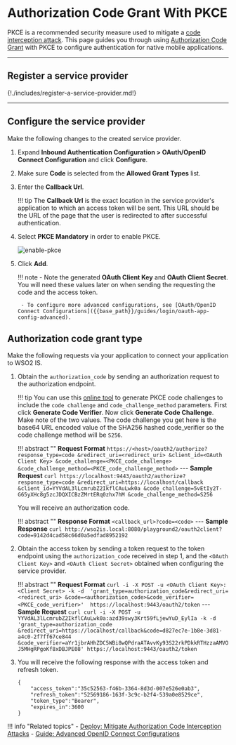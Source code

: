 # Authorization Code Grant With PKCE

PKCE is a recommended security measure used to mitigate a [code interception attack]({{base_path}}/deploy/mitigate-attacks/mitigate-authorization-code-interception-attacks/). 
This page guides you through using [Authorization Code Grant]({{base_path}}/references/concepts/authorization/authorization-code-grant/) with PKCE 
to configure authentication for native mobile applications.

----

## Register a service provider

{!./includes/register-a-service-provider.md!}

---

## Configure the service provider

Make the following changes to the created service provider.

1. Expand **Inbound Authentication Configuration > OAuth/OpenID Connect Configuration** and click **Configure**.

2. Make sure **Code** is selected from the **Allowed Grant Types** list.
        
3. Enter the **Callback Url**.

    !!! tip
        The **Callback Url** is the exact location in the service provider's application to which an access token will 
        be sent. This URL should be the URL of the page that the user is redirected to after successful authentication.

4. Select **PKCE Mandatory** in order to enable PKCE. 

    ![enable-pkce]({{base_path}}/assets/img/guides/enable-pkce.png)
           
5. Click **Add**. 

    !!! note
        - Note the generated **OAuth Client Key** and **OAuth Client Secret**. You will need these values later on when sending 
        the requesting the code and the access token.
        
        - To configure more advanced configurations, see [OAuth/OpenID Connect Configurations]({{base_path}}/guides/login/oauth-app-config-advanced).

## Authorization code grant type

Make the following requests via your application to connect your application to WSO2 IS. 

1. Obtain the `authorization_code` by sending an authorization request to the authorization endpoint. 

    !!! tip
        You can use this [online tool](https://tonyxu-io.github.io/pkce-generator/) to generate PKCE code challenges to include the `code challenge` and `code_challenge_method` parameters. 
        First click **Generate Code Verifier**. 
        Now click **Generate Code Challenge**. 
        Make note of the two values. The code challenge you get here is the base64 URL encoded value of the SHA256 hashed code_verifier so the code challenge method will be `S256`.

    !!! abstract ""
        **Request Format**
        ```
        https://<host>/oauth2/authorize?response_type=code
        &redirect_uri=<redirect_uri>
        &client_id=<OAuth Client Key>
        &code_challenge=<PKCE_code_challenge>
        &code_challenge_method=<PKCE_code_challenge_method>
        ```
        ---
        **Sample Request**
        ```curl
        https://localhost:9443/oauth2/authorize?response_type=code
        &redirect_uri=https://localhost/callback
        &client_id=YYVdAL3lLcmrubZ2IkflCAuLwk0a
        &code_challenge=5vEtIy2T-G65yXHc8g5zcJDQXICBzZMrtERq0zhx7hM
        &code_challenge_method=S256
        ```
    
    You will receive an authorization code. 
    
    !!! abstract ""
        **Response Format**
        ```
        <callback_url>?code=<code>
        ```
        ---
        **Sample Response**
        ```curl
        http://wso2is.local:8080/playground2/oauth2client?code=9142d4cad58c66d0a5edfad8952192
        ```
    
2. Obtain the access token by sending a token request to the token endpoint using the `authorization_code` received in step 1, and the `<OAuth Client Key>` and `<OAuth Client Secret>` obtained when configuring the service provider.

    !!! abstract ""
        **Request Format**
        ```
        curl -i -X POST -u <OAuth Client Key>:<Client Secret> -k -d 
        'grant_type=authorization_code&redirect_uri=<redirect_uri>
        &code=<authorization_code>&code_verifier=<PKCE_code_verifier>' 
        https://localhost:9443/oauth2/token
        ```
        ---
        **Sample Request**
        ```curl
        curl -i -X POST -u YYVdAL3lLcmrubZ2IkflCAuLwk0a:azd39swy3Krt59fLjewYuD_EylIa -k -d 
        'grant_type=authorization_code
        &redirect_uri=https://localhost/callback&code=d827ec7e-1b8e-3d81-a4c0-2f7ff67ce844
        &code_verifier=aYr1jbrAHhZDC5WBi8wQPdraATAvvKy93S22rkPDkkRTHzzaAMVOJ5MHgRPgoKf8xDBJPE08'
        https://localhost:9443/oauth2/token
        ```
    
3. You will receive the following response with the access token and refresh token.

    ```
    {
        "access_token":"35c52563-f46b-3364-8d3d-007e526e0ab3",
        "refresh_token":"52569186-163f-3c9c-b2f4-539a0e8529ce",
        "token_type":"Bearer",
        "expires_in":3600
    }
    ```
    
!!! info "Related topics"
    - [Deploy: Mitigate Authorization Code Interception Attacks]({{base_path}}/deploy/mitigate-attacks/mitigate-authorization-code-interception-attacks/)
    - [Guide: Advanced OpenID Connect Configurations]({{base_path}}/guides/login/oauth-app-config-advanced)
    

